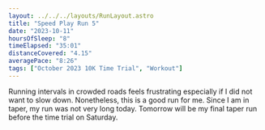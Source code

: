 ```yaml
---
layout: ../../../layouts/RunLayout.astro
title: "Speed Play Run 5"
date: "2023-10-11"
hoursOfSleep: "8"
timeElapsed: "35:01"
distanceCovered: "4.15"
averagePace: "8:26"
tags: ["October 2023 10K Time Trial", "Workout"]
---
```


Running intervals in crowded roads feels frustrating especially if I did not want to slow down. Nonetheless, this is a good run for me. Since I am in taper, my run was not very long today. Tomorrow will be my final taper run before the time trial on Saturday.
